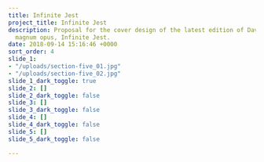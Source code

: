 ```yaml
---
title: Infinite Jest
project_title: Infinite Jest
description: Proposal for the cover design of the latest edition of David Foster Wallace’s
  magnum opus, Infinite Jest.
date: 2018-09-14 15:16:46 +0000
sort_order: 4
slide_1:
- "/uploads/section-five_01.jpg"
- "/uploads/section-five_02.jpg"
slide_1_dark_toggle: true
slide_2: []
slide_2_dark_toggle: false
slide_3: []
slide_3_dark_toggle: false
slide_4: []
slide_4_dark_toggle: false
slide_5: []
slide_5_dark_toggle: false

---
```

